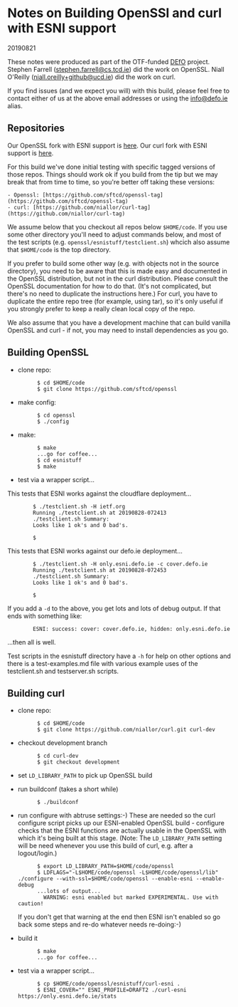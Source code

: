 
# Notes on Building OpenSSl and curl with ESNI support

20190821

These notes were produced as part of the OTF-funded [DEfO](https://defo.ie) project.
Stephen Farrell (stephen.farrell@cs.tcd.ie) did the work on OpenSSL. 
Niall O'Reilly (niall.oreilly+github@ucd.ie) did the work on curl.

If you find issues (and we expect you will) with this build, please feel
free to contact either of us at the above email addresses or using the 
info@defo.ie alias.

## Repositories

Our OpenSSL fork with ESNI support is [here](https://github.cm/sftcd/openssl/).
Our curl fork with ESNI support is [here](https://github.cm/niallor/curl/).

For this build we've done initial testing with specific tagged versions 
of those repos. Things should work ok if you build from the tip but we
may break that from time to time, so you're better off taking these
versions:

    - Openssl: [https://github.com/sftcd/openssl-tag](https://github.com/sftcd/openssl-tag)
    - curl: [https://github.com/niallor/curl-tag](https://github.com/niallor/curl-tag)


We assume below that you checkout all repos below ``$HOME/code``. If you
use some other directory you'll need to adjust commands below, 
and most of the test scripts (e.g. ``openssl/esnistuff/testclient.sh``) 
whcich also assume that ``$HOME/code`` is the top directory.

If you prefer to build some other way (e.g. with objects not in the
source directory), you need to be aware that this is made easy and
documented in the OpenSSL distribution, but not in the curl
distribution.  Please consult the OpenSSL documentation for how to do
that. (It's not complicated, but there's no need to duplicate the
instructions here.)  For curl, you have to duplicate the entire repo
tree (for example, using tar), so it's only useful if you strongly
prefer to keep a really clean local copy of the repo.

We also assume that you have a development machine that can build
vanilla OpenSSL and curl - if not, you may need to install dependencies
as you go.

## Building OpenSSL

- clone repo:

            $ cd $HOME/code
            $ git clone https://github.com/sftcd/openssl

- make config:

            $ cd openssl
            $ ./config

- make:

            $ make
            ...go for coffee...
            $ cd esnistuff
            $ make

- test via a wrapper script...

This tests that ESNI works against the cloudflare deployment...

            $ ./testclient.sh -H ietf.org
            Running ./testclient.sh at 20190828-072413
            ./testclient.sh Summary: 
            Looks like 1 ok's and 0 bad's.
            
            $

This tests that ESNI works against our defo.ie deployment...

            $ ./testclient.sh -H only.esni.defo.ie -c cover.defo.ie 
            Running ./testclient.sh at 20190828-072453
            ./testclient.sh Summary: 
            Looks like 1 ok's and 0 bad's.

            $

If you add a ``-d`` to the above, you get lots and lots of debug output. 
If that ends with something like:

            ESNI: success: cover: cover.defo.ie, hidden: only.esni.defo.ie

...then all is well.

Test scripts in the esnistuff directory have a ``-h`` for help on other options
and there is a test-examples.md file with various example uses of the
testclient.sh and testserver.sh scripts.  

## Building curl

- clone repo:

            $ cd $HOME/code
            $ git clone https://github.com/niallor/curl.git curl-dev

- checkout development branch

            $ cd curl-dev
            $ git checkout development

- set ``LD_LIBRARY_PATH`` to pick up OpenSSL build


- run buildconf (takes a short while)

            $ ./buildconf

- run configure with abtruse settings:-) These are needed so the curl configure 
script picks up our ESNI-enabled OpenSSL build - configure checks that
the ESNI functions are actually usable in the OpenSSL with which it's being
built at this stage. (Note: The ``LD_LIBRARY_PATH`` setting will be need whenever
you use this build of curl, e.g. after a logout/login.)

            $ export LD_LIBRARY_PATH=$HOME/code/openssl
            $ LDFLAGS="-L$HOME/code/openssl -L$HOME/code/openssl/lib" ./configure --with-ssl=$HOME/code/openssl --enable-esni --enable-debug
            ...lots of output...
              WARNING: esni enabled but marked EXPERIMENTAL. Use with caution!
 
  If you don't get that warning at the end then ESNI isn't enabled so go back some steps
  and re-do whatever needs re-doing:-)

- build it

            $ make
            ...go for coffee...

- test via a wrapper script...

            $ cp $HOME/code/openssl/esnistuff/curl-esni .
            $ ESNI_COVER="" ESNI_PROFILE=DRAFT2 ./curl-esni https://only.esni.defo.ie/stats
			
